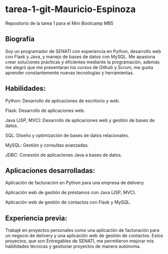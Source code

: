 # tarea-1-git-Mauricio-Espinoza
Repositorio de la tarea 1 para el Mini Bootcamp MB5

## Biografía
Soy un programador de SENATI con experiencia en Python, desarrollo web con Flask y Java, y manejo de bases de datos con MySQL. Me apasiona crear soluciones prácticas y eficientes mediante la programación, además me alegró que me presentaran los cursos de Github y Scrum, me gusta aprender constantemente nuevas tecnologías y herramientas.
## Habilidades:
Python: Desarrollo de aplicaciones de escritorio y web.

Flask: Desarrollo de aplicaciones web.

Java (JSP, MVC): Desarrollo de aplicaciones web y gestión de bases de datos.

SQL: Diseño y optimización de bases de datos relacionales.

MySQL: Gestión y consultas avanzadas.

JDBC: Conexión de aplicaciones Java a bases de datos.

## Aplicaciones desarrolladas:
Aplicación de facturación en Python para una empresa de delivery.

Aplicación web de gestión de préstamos con Java (JSP, MVC).

Aplicación web de gestión de contactos con Flask y MySQL.

## Experiencia previa:
Trabajé en proyectos personales como una aplicación de facturación para un negocio de delivery y una aplicación web de gestión de contactos. Estos proyectos, que son Entregables de SENATI, me permitieron mejorar mis habilidades técnicas y gestionar proyectos de manera autónoma.


